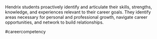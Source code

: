 Hendrix students proactively identify and articulate their skills, strengths, knowledge, and experiences relevant to their career goals. They identify areas necessary for personal and professional growth, navigate career opportunities, and network to build relationships.

#careercompetency